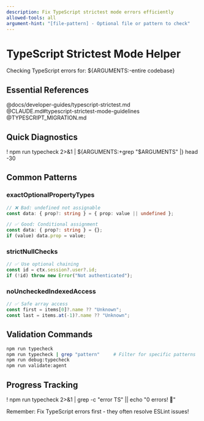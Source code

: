 ```yaml
---
description: Fix TypeScript strictest mode errors efficiently
allowed-tools: all
argument-hint: "[file-pattern] - Optional file or pattern to check"
---
```


# TypeScript Strictest Mode Helper

Checking TypeScript errors for: ${ARGUMENTS:-entire codebase}

## Essential References
@docs/developer-guides/typescript-strictest.md
@CLAUDE.md#typescript-strictest-mode-guidelines
@TYPESCRIPT_MIGRATION.md

## Quick Diagnostics

! npm run typecheck 2>&1 | ${ARGUMENTS:+grep "$ARGUMENTS" |} head -30

## Common Patterns

### exactOptionalPropertyTypes
```typescript
// ❌ Bad: undefined not assignable
const data: { prop?: string } = { prop: value || undefined };

// ✅ Good: Conditional assignment
const data: { prop?: string } = {};
if (value) data.prop = value;
```

### strictNullChecks
```typescript
// ✅ Use optional chaining
const id = ctx.session?.user?.id;
if (!id) throw new Error("Not authenticated");
```

### noUncheckedIndexedAccess
```typescript
// ✅ Safe array access
const first = items[0]?.name ?? "Unknown";
const last = items.at(-1)?.name ?? "Unknown";
```

## Validation Commands
```bash
npm run typecheck
npm run typecheck | grep "pattern"     # Filter for specific patterns
npm run debug:typecheck
npm run validate:agent
```

## Progress Tracking
! npm run typecheck 2>&1 | grep -c "error TS" || echo "0 errors! 🎉"

Remember: Fix TypeScript errors first - they often resolve ESLint issues!